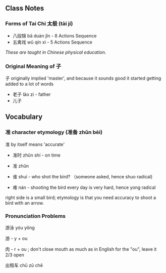 
## Class Notes

### Forms of Tai Chi 太极 (tài jí)
- 八段锦 bā duàn jǐn - 8 Actions Sequence
- 五禽戏 wǔ qín xì - 5 Actions Sequence

_These are taught in Chinese physical education._

### Original Meaning of 子

子 originally implied 'master', and because it sounds good it started getting added to a lot of words

- 老子 lǎo zi - father
- 儿子

## Vocabulary

### 准 character etymology (准备 zhǔn bèi)

准 by itself means 'accurate'
- 准时 zhǔn shí - on time

- 准 zhǔn 
- 谁 shuí - who shot the bird? （someone asked, hence shuo radical)
- 难 nán -  shooting the bird every day is very hard, hence yong radical

 right side is a small bird; etymology is that you need accuracy to shoot a bird with an arrow.

### Pronunciation Problems

游泳 yóu yǒng

游 - y + ou 

肉 - r + ou ; don't close mouth as much as in English for the "ou", leave it 2/3 open

出租车 chū zū chē